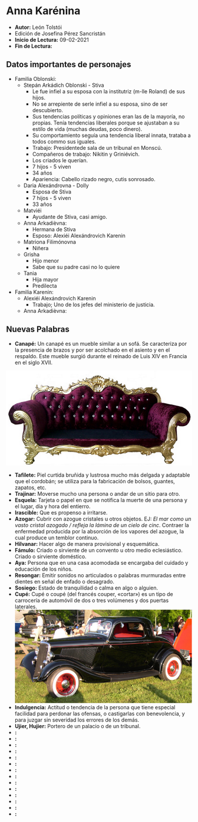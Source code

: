 # Anna Karénina

- **Autor:** León Tolstói
- Edición de Josefina Pérez Sancristán
- **Inicio de Lectura:** 09-02-2021
- **Fin de Lectura:**

## Datos importantes de personajes

- Familia Oblonski:
  - Stepán Arkádich Oblonski - Stiva
    - Le fue infiel a su esposa con la institutriz (m-lle Roland) de sus hijos.
    - No se arrepiente de serle infiel a su esposa, sino de ser descubierto.
    - Sus tendencias políticas y opiniones eran las de la mayoría, no propias. Tenía tendencias liberales porque se ajustaban a su estilo de vida (muchas deudas, poco dinero).
    - Su comportamiento seguía una tendencia liberal innata, trataba a todos commo sus iguales.
    - Trabajo: Presidentede sala de un tribunal en Monscú.
    - Compañeros de trabajo: Nikitin y Griniévich.
    - Los criados le querían.
    - 7 hijos - 5 viven
    - 34 años
    - Apariencia: Cabello rizado negro, cutis sonrosado.
  - Daria Alexándrovna - Dolly
    - Esposa de Stiva
    - 7 hijos - 5 viven
    - 33 años
  - Matviéi
    - Ayudante de Stiva, casi amigo.
  - Anna Arkadièvna:
    - Hermana de Stiva
    - Esposo: Alexiéi Alexándrovich Karenin
  - Matriona Filimónovna
    - Niñera
  - Grisha
    - Hijo menor
    - Sabe que su padre casi no lo quiere
  - Tania
    - Hija mayor
    - Predilecta
- Familia Karenin:
  - Alexiéi Alexándrovich Karenin
    - Trabajo; Uno de los jefes del ministerio de justicia.
  - Anna Arkadièvna:

## Nuevas Palabras

- **Canapé:** Un canapé es un mueble similar a un sofá. Se caracteriza por la presencia de brazos y por ser acolchado en el asiento y en el respaldo. Este mueble surgió durante el reinado de Luis XIV en Francia en el siglo XVII.

![Canapé](images/B00_00.png)

- **Tafilete:** Piel curtida bruñida y lustrosa mucho más delgada y adaptable que el cordobán; se utiliza para la fabricación de bolsos, guantes, zapatos, etc.
- **Trajinar:** Moverse mucho una persona o andar de un sitio para otro.
- **Esquela:** Tarjeta o papel en que se notifica la muerte de una persona y el lugar, día y hora del entierro.
- **Irascible:** Que es propenso a irritarse.
- **Azogar:** Cubrir con azogue cristales u otros objetos. EJ: _El mar como un vasto cristal azogado / refleja la lámina de un cielo de cinc_. Contraer la enfermedad producida por la absorción de los vapores del azogue, la cual produce un temblor continuo.
- **Hilvanar:** Hacer algo de manera provisional y esquemática.
- **Fámulo:** Criado o sirviente de un convento u otro medio eclesiástico. Criado o sirviente doméstico.
- **Aya:** Persona que en una casa acomodada se encargaba del cuidado y educación de los niños.
- **Resongar:** Emitir sonidos no articulados o palabras murmuradas entre dientes en señal de enfado o desagrado.
- **Sosiego:** Estado de tranquilidad o calma en algo o alguien.
- **Cupé:** Cupé​​ o coupé (del francés couper, «cortar») es un tipo de carrocería de automóvil de dos o tres volúmenes y dos puertas laterales.
  ![Cupé](images/B00_01.png)
- **Indulgencia:** Actitud o tendencia de la persona que tiene especial facilidad para perdonar las ofensas, o castigarlas con benevolencia, y para juzgar sin severidad los errores de los demás.
- **Ujier, Hujier:** Portero de un palacio o de un tribunal.
- **:**
- **:**
- **:**
- **:**
- **:**
- **:**
- **:**
- **:**
- **:**
- **:**
- **:**
- **:**
- **:**
- **:**